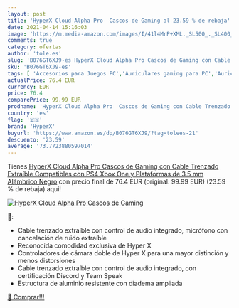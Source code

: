 ```yaml
---
layout: post
title: 'HyperX Cloud Alpha Pro  Cascos de Gaming al 23.59 % de rebaja'
date: 2021-04-14 15:16:03
image: 'https://m.media-amazon.com/images/I/41l4MrP+XML._SL500_._SL400_.jpg'
comments: true
category: ofertas
author: 'tole.es'
slug: 'B076GT6XJ9-es HyperX Cloud Alpha Pro Cascos de Gaming con Cable Trenzado...'
sku: 'B076GT6XJ9-es'
tags: [ 'Accesorios para Juegos PC','Auriculares gaming para PC','Auriculares para equipo de audio','Auriculares y accesorios','Electrónica','Juegos y Accesorios para PC','Videojuegos','hyperx','ps4','xbox', ]
actualPrice: 76.4 EUR
currency: EUR
price: 76.4
comparePrice: 99.99 EUR
prodname: 'HyperX Cloud Alpha Pro  Cascos de Gaming con Cable Trenzado Extraíble  Compatibles con PS4  Xbox One y Plataformas de 3.5 mm  Alámbrico  Negro'
country: 'es'
flag: '🇪🇸'
brand: 'HyperX'
buyurl: 'https://www.amazon.es/dp/B076GT6XJ9/?tag=tolees-21'
descuento: '23.59'
average: '73.7723880597014'
---
```


Tienes [HyperX Cloud Alpha Pro  Cascos de Gaming con Cable Trenzado Extraíble  Compatibles con PS4  Xbox One y Plataformas de 3.5 mm  Alámbrico  Negro](https://www.amazon.es/dp/B076GT6XJ9/?tag=tolees-21) con precio final de  76.4 EUR (original: 99.99 EUR) (23.59 %  de rebaja) aqui!

[![HyperX Cloud Alpha Pro  Cascos de Gaming](https://m.media-amazon.com/images/I/41l4MrP+XML._SL500_._SL400_.jpg)](https://www.amazon.es/dp/B076GT6XJ9/?tag=tolees-21)

🔎:

- Cable trenzado extraíble con control de audio integrado, micrófono con cancelación de ruido extraíble
- Reconocida comodidad exclusiva de Hyper X
- Controladores de cámara doble de Hyper X para una mayor distinción y menos distorsiones
- Cable trenzado extraíble con control de audio integrado, con certificación Discord y Team Speak
- Estructura de aluminio resistente con diadema ampliada

[🛒 Comprar!!!](https://www.amazon.es/dp/B076GT6XJ9/?tag=tolees-21)
